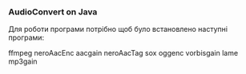 <h3>AudioConvert on Java</h3>
<p>Для роботи програми потрібно щоб було встановлено наступні програми:</p>
<p>ffmpeg neroAacEnc aacgain neroAacTag sox oggenc vorbisgain lame mp3gain<p>
